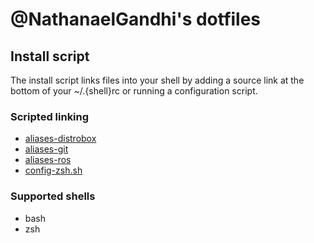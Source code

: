 # @NathanaelGandhi's dotfiles

## Install script

The install script links files into your shell by adding a source link at the bottom of your ~/.{shell}rc or running a configuration script.

### Scripted linking

- [aliases-distrobox](aliases-distrobox)
- [aliases-git](aliases-git)
- [aliases-ros](aliases-ros)
- [config-zsh.sh](config-zsh.sh)

### Supported shells

- bash
- zsh
